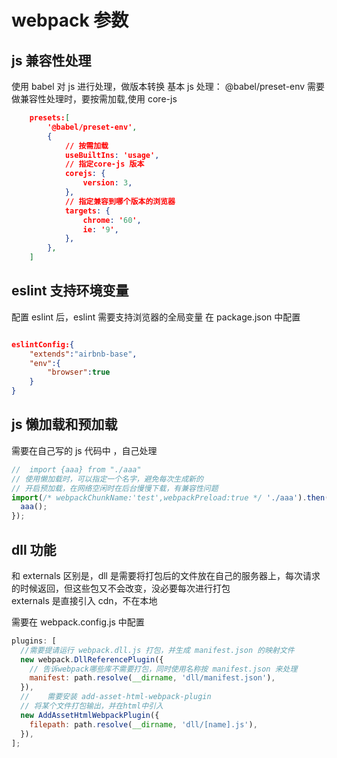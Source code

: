 # webpack 参数

## js 兼容性处理

使用 babel 对 js 进行处理，做版本转换
基本 js 处理： @babel/preset-env
需要做兼容性处理时，要按需加载,使用 core-js

```json
	presets:[
		'@babel/preset-env',
		{
			// 按需加载
			useBuiltIns: 'usage',
			// 指定core-js 版本
			corejs: {
				version: 3,
			},
			// 指定兼容到哪个版本的浏览器
			targets: {
				chrome: '60',
				ie: '9',
			},
		},
	]

```

## eslint 支持环境变量

配置 eslint 后，eslint 需要支持浏览器的全局变量
在 package.json 中配置

```json

eslintConfig:{
	"extends":"airbnb-base",
	"env":{
		"browser":true
	}
}

```

## js 懒加载和预加载

需要在自己写的 js 代码中 ，自己处理

```js
//  import {aaa} from "./aaa"
// 使用懒加载时，可以指定一个名字，避免每次生成新的
// 开启预加载，在网络空闲时在后台慢慢下载，有兼容性问题
import(/* webpackChunkName:'test',webpackPreload:true */ './aaa').then(({aaa}) => {
  aaa();
});
```

## dll 功能

和 externals 区别是，dll 是需要将打包后的文件放在自己的服务器上，每次请求的时候返回，但这些包又不会改变，没必要每次进行打包  
externals 是直接引入 cdn，不在本地

需要在 webpack.config.js 中配置

```js
plugins: [
  //需要提请运行 webpack.dll.js 打包，并生成 manifest.json 的映射文件
  new webpack.DllReferencePlugin({
    // 告诉webpack哪些库不需要打包，同时使用名称按 manifest.json 来处理
    manifest: path.resolve(__dirname, 'dll/manifest.json'),
  }),
  //    需要安装 add-asset-html-webpack-plugin
  // 将某个文件打包输出，并在html中引入
  new AddAssetHtmlWebpackPlugin({
    filepath: path.resolve(__dirname, 'dll/[name].js'),
  }),
];
```
